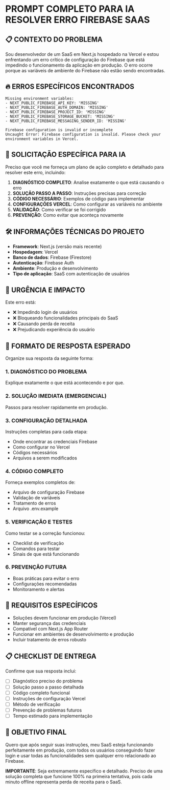 # PROMPT COMPLETO PARA IA RESOLVER ERRO FIREBASE SAAS

## 📋 CONTEXTO DO PROBLEMA
Sou desenvolvedor de um SaaS em Next.js hospedado na Vercel e estou enfrentando um erro crítico de configuração do Firebase que está impedindo o funcionamento da aplicação em produção. O erro ocorre porque as variáveis de ambiente do Firebase não estão sendo encontradas.

## 🔥 ERROS ESPECÍFICOS ENCONTRADOS
```
Missing environment variables:
- NEXT_PUBLIC_FIREBASE_API_KEY: 'MISSING'
- NEXT_PUBLIC_FIREBASE_AUTH_DOMAIN: 'MISSING' 
- NEXT_PUBLIC_FIREBASE_PROJECT_ID: 'MISSING'
- NEXT_PUBLIC_FIREBASE_STORAGE_BUCKET: 'MISSING'
- NEXT_PUBLIC_FIREBASE_MESSAGING_SENDER_ID: 'MISSING'

Firebase configuration is invalid or incomplete
Uncaught Error: Firebase configuration is invalid. Please check your environment variables in Vercel.
```

## 🎯 SOLICITAÇÃO ESPECÍFICA PARA IA
Preciso que você me forneça um plano de ação completo e detalhado para resolver este erro, incluindo:

1. **DIAGNÓSTICO COMPLETO**: Analise exatamente o que está causando o erro
2. **SOLUÇÃO PASSO A PASSO**: Instruções precisas para correção
3. **CÓDIGO NECESSÁRIO**: Exemplos de código para implementar
4. **CONFIGURAÇÕES VERCEL**: Como configurar as variáveis no ambiente
5. **VALIDAÇÃO**: Como verificar se foi corrigido
6. **PREVENÇÃO**: Como evitar que aconteça novamente

## 🛠️ INFORMAÇÕES TÉCNICAS DO PROJETO
- **Framework**: Next.js (versão mais recente)
- **Hospedagem**: Vercel
- **Banco de dados**: Firebase (Firestore)
- **Autenticação**: Firebase Auth
- **Ambiente**: Produção e desenvolvimento
- **Tipo de aplicação**: SaaS com autenticação de usuários

## 🚨 URGÊNCIA E IMPACTO
Este erro está:
- ❌ Impedindo login de usuários
- ❌ Bloqueando funcionalidades principais do SaaS
- ❌ Causando perda de receita
- ❌ Prejudicando experiência do usuário

## 📝 FORMATO DE RESPOSTA ESPERADO
Organize sua resposta da seguinte forma:

### 1. DIAGNÓSTICO DO PROBLEMA
Explique exatamente o que está acontecendo e por que.

### 2. SOLUÇÃO IMEDIATA (EMERGENCIAL)
Passos para resolver rapidamente em produção.

### 3. CONFIGURAÇÃO DETALHADA
Instruções completas para cada etapa:
- Onde encontrar as credenciais Firebase
- Como configurar no Vercel
- Códigos necessários
- Arquivos a serem modificados

### 4. CÓDIGO COMPLETO
Forneça exemplos completos de:
- Arquivo de configuração Firebase
- Validação de variáveis
- Tratamento de erros
- Arquivo .env.example

### 5. VERIFICAÇÃO E TESTES
Como testar se a correção funcionou:
- Checklist de verificação
- Comandos para testar
- Sinais de que está funcionando

### 6. PREVENÇÃO FUTURA
- Boas práticas para evitar o erro
- Configurações recomendadas
- Monitoramento e alertas

## 🔧 REQUISITOS ESPECÍFICOS
- Soluções devem funcionar em produção (Vercel)
- Manter segurança das credenciais
- Compatível com Next.js App Router
- Funcionar em ambientes de desenvolvimento e produção
- Incluir tratamento de erros robusto

## 📋 CHECKLIST DE ENTREGA
Confirme que sua resposta inclui:
- [ ] Diagnóstico preciso do problema
- [ ] Solução passo a passo detalhada
- [ ] Código completo funcional
- [ ] Instruções de configuração Vercel
- [ ] Método de verificação
- [ ] Prevenção de problemas futuros
- [ ] Tempo estimado para implementação

## 🚀 OBJETIVO FINAL
Quero que após seguir suas instruções, meu SaaS esteja funcionando perfeitamente em produção, com todos os usuários conseguindo fazer login e usar todas as funcionalidades sem qualquer erro relacionado ao Firebase.

**IMPORTANTE**: Seja extremamente específico e detalhado. Preciso de uma solução completa que funcione 100% na primeira tentativa, pois cada minuto offline representa perda de receita para o SaaS.